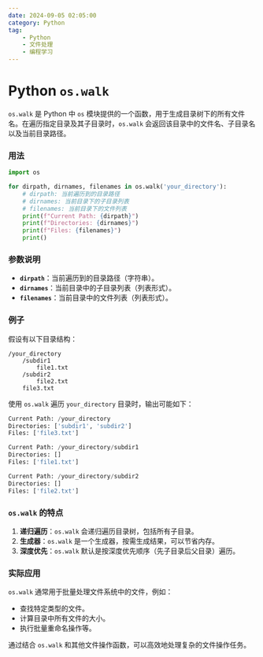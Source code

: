 ```yaml
---
date: 2024-09-05 02:05:00
category: Python
tag:
    - Python
    - 文件处理
    - 编程学习
---
```


# Python `os.walk`
`os.walk` 是 Python 中 `os` 模块提供的一个函数，用于生成目录树下的所有文件名。在遍历指定目录及其子目录时，`os.walk` 会返回该目录中的文件名、子目录名以及当前目录路径。

### 用法

```python
import os

for dirpath, dirnames, filenames in os.walk('your_directory'):
    # dirpath: 当前遍历到的目录路径
    # dirnames: 当前目录下的子目录列表
    # filenames: 当前目录下的文件列表
    print(f"Current Path: {dirpath}")
    print(f"Directories: {dirnames}")
    print(f"Files: {filenames}")
    print()
```

### 参数说明

- **`dirpath`**：当前遍历到的目录路径（字符串）。
- **`dirnames`**：当前目录中的子目录列表（列表形式）。
- **`filenames`**：当前目录中的文件列表（列表形式）。

### 例子

假设有以下目录结构：

```
/your_directory
    /subdir1
        file1.txt
    /subdir2
        file2.txt
    file3.txt
```

使用 `os.walk` 遍历 `your_directory` 目录时，输出可能如下：

```python
Current Path: /your_directory
Directories: ['subdir1', 'subdir2']
Files: ['file3.txt']

Current Path: /your_directory/subdir1
Directories: []
Files: ['file1.txt']

Current Path: /your_directory/subdir2
Directories: []
Files: ['file2.txt']
```

### `os.walk` 的特点

1. **递归遍历**：`os.walk` 会递归遍历目录树，包括所有子目录。
2. **生成器**：`os.walk` 是一个生成器，按需生成结果，可以节省内存。
3. **深度优先**：`os.walk` 默认是按深度优先顺序（先子目录后父目录）遍历。

### 实际应用
`os.walk` 通常用于批量处理文件系统中的文件，例如：
- 查找特定类型的文件。
- 计算目录中所有文件的大小。
- 执行批量重命名操作等。

通过结合 `os.walk` 和其他文件操作函数，可以高效地处理复杂的文件操作任务。